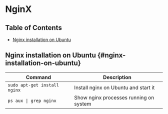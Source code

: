 NginX
============

## Table of Contents

- [Nginx installation on Ubuntu](#nginx-installation-on-Ubuntu)


## Nginx installation on Ubuntu {#nginx-installation-on-ubuntu}

| Command | Description |
| ------- | ----------- |
| `sudo apt-get install nginx `| Install nginx on Ubuntu and start it|
| `ps aux \| grep nginx`| Show nginx processes running on system|
